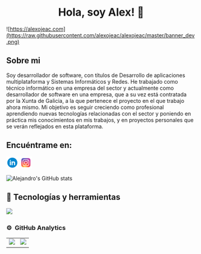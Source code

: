 <div align="center">
  <h1 align="center"> Hola, soy Alex! 👋</h1>
</div>

![https://alexojeac.com](https://raw.githubusercontent.com/alexojeac/alexojeac/master/banner_dev.png)

## Sobre mi
Soy desarrollador de software, con títulos de Desarrollo de aplicaciones multiplataforma y Sistemas Informáticos y Redes.
He trabajado como técnico informático en una empresa del sector y actualmente como desarrollador de software en una empresa, que a su vez está contratada por la Xunta de Galicia, a la que pertenece el proyecto en el que trabajo ahora mismo.
Mi objetivo es seguir creciendo como profesional aprendiendo nuevas tecnologías relacionadas con el sector y poniendo en práctica mis conocimientos en mis trabajos, y en proyectos personales que se verán reflejados en esta plataforma.

## Encuéntrame en:
[![LinkedIn](https://raw.githubusercontent.com/alexojeac/alexojeac/master/linkedin32.png)](https://www.linkedin.com/in/alexojea/)  [![Instagram](https://raw.githubusercontent.com/alexojeac/alexojeac/master/instagram32.png)](https://www.instagram.com/alexojea_/)

![Alejandro's GitHub stats](https://github-readme-stats.vercel.app/api?username=alexojeac&show_icons=true&theme=default&hide_title=true)

## 🧰 Tecnologías y herramientas
<img src="https://skillicons.dev/icons?i=js,ts,react,nodejs,java,spring,python,git,github,linux" />

### ⚙️ &nbsp;GitHub Analytics
<table>
  <tr>
    <td>
      <a href="https://github.com/alexojeac">
        <img height="180em" src="https://github-readme-stats-eight-theta.vercel.app/api?username=alexojeac&show_icons=true&theme=algolia&include_all_commits=true&count_private=true"/>
      </a>
    </td>
    <td>
      <a href="https://github.com/alexojeac">
        <img height="180em" src="https://github-readme-stats-eight-theta.vercel.app/api/top-langs/?username=alexojeac&layout=compact&langs_count=8&theme=algolia"/>
      </a>
    </td>
  </tr>
</table>
